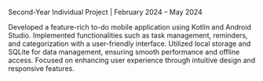 Second-Year Individual Project | February 2024 – May 2024

Developed a feature-rich to-do mobile application using Kotlin and Android Studio.
Implemented functionalities such as task management, reminders, and categorization with a user-friendly interface.
Utilized local storage and SQLite for data management, ensuring smooth performance and offline access.
Focused on enhancing user experience through intuitive design and responsive features.
